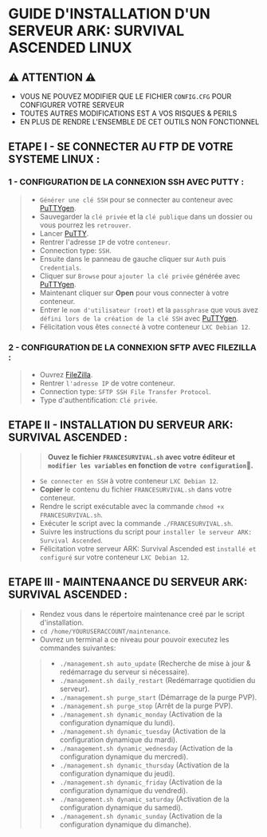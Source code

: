 # GUIDE D'INSTALLATION D'UN SERVEUR ARK: SURVIVAL ASCENDED LINUX

## ⚠️ __ATTENTION__ ⚠️
- VOUS NE POUVEZ MODIFIER QUE LE FICHIER `CONFIG.CFG` POUR CONFIGURER VOTRE SERVEUR
- TOUTES AUTRES MODIFICATIONS EST A VOS RISQUES & PERILS
- EN PLUS DE RENDRE L'ENSEMBLE DE CET OUTILS NON FONCTIONNEL

## ETAPE I - SE CONNECTER AU FTP DE VOTRE SYSTEME LINUX :

### 1 - CONFIGURATION DE LA CONNEXION SSH AVEC PUTTY :
> - `Générer une clé SSH` pour se connecter au conteneur avec [PuTTYgen](https://www.putty.org/).
> - Sauvegarder la `clé privée` et la `clé publique` dans un dossier ou vous pourrez les `retrouver`.
> - Lancer [PuTTY](https://www.putty.org/).
> - Rentrer l'adresse `IP` de votre `conteneur`.
> - Connection type: `SSH`.
> - Ensuite dans le panneau de gauche cliquer sur `Auth` puis `Credentials`.
> - Cliquer sur `Browse` pour `ajouter la clé privée` générée avec [PuTTYgen](https://www.putty.org/).
> - Maintenant cliquer sur **Open** pour vous connecter à votre conteneur.
> - Entrer le `nom d'utilisateur (root)` et la `passphrase` que vous avez `défini lors de la création de la clé SSH` avec [PuTTYgen](https://www.putty.org/).
> - Félicitation vous êtes `connecté` à votre conteneur `LXC Debian 12`.

### 2 - CONFIGURATION DE LA CONNEXION SFTP AVEC FILEZILLA :
> - Ouvrez [FileZilla](https://filezilla-project.org/).
> - Rentrer `l'adresse IP` de votre conteneur.
> - Connection type: `SFTP SSH File Transfer Protocol`.
> - Type d'authentification: `Clé privée`.

## ETAPE II - INSTALLATION DU SERVEUR ARK: SURVIVAL ASCENDED :
> > **Ouvez le fichier `FRANCESURVIVAL.sh` avec votre éditeur et `modifier les variables` en fonction de `votre configuration`📝.**
> - `Se connecter en SSH` à votre conteneur `LXC Debian 12`.
> - **Copier** le contenu du fichier `FRANCESURVIVAL.sh` dans votre conteneur.
> - Rendre le script exécutable avec la commande `chmod +x FRANCESURVIVAL.sh`.
> - Exécuter le script avec la commande `./FRANCESURVIVAL.sh`.
> - Suivre les instructions du script pour `installer le serveur ARK: Survival Ascended`.
> - Félicitation votre serveur ARK: Survival Ascended est `installé et configuré` sur votre conteneur `LXC Debian 12`.

## ETAPE III - MAINTENAANCE DU SERVEUR ARK: SURVIVAL ASCENDED :
> - Rendez vous dans le répertoire maintenance creé par le script d'installation.
> - `cd /home/YOURUSERACCOUNT/maintenance`.
> - Ouvrez un terminal a ce niveau pour pouvoir executez les commandes suivantes:
> > - `./management.sh auto_update` (Recherche de mise à jour & redémarrage du serveur si nécessaire).
> > - `./management.sh daily_restart` (Redémarrage quotidien du serveur).
> > - `./management.sh purge_start` (Démarrage de la purge PVP).
> > - `./management.sh purge_stop` (Arrêt de la purge PVP).
> > - `./management.sh dynamic_monday` (Activation de la configuration dynamique du lundi).
> > - `./management.sh dynamic_tuesday` (Activation de la configuration dynamique du mardi).
> > - `./management.sh dynamic_wednesday` (Activation de la configuration dynamique du mercredi).
> > - `./management.sh dynamic_thursday` (Activation de la configuration dynamique du jeudi).
> > - `./management.sh dynamic_friday` (Activation de la configuration dynamique du vendredi).
> > - `./management.sh dynamic_saturday` (Activation de la configuration dynamique du samedi).
> > - `./management.sh dynamic_sunday` (Activation de la configuration dynamique du dimanche).
